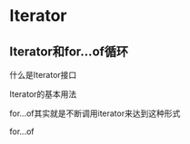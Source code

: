 # Iterator

## Iterator和for...of循环

什么是Iterator接口

Iterator的基本用法

for...of其实就是不断调用iterator来达到这种形式

for...of
